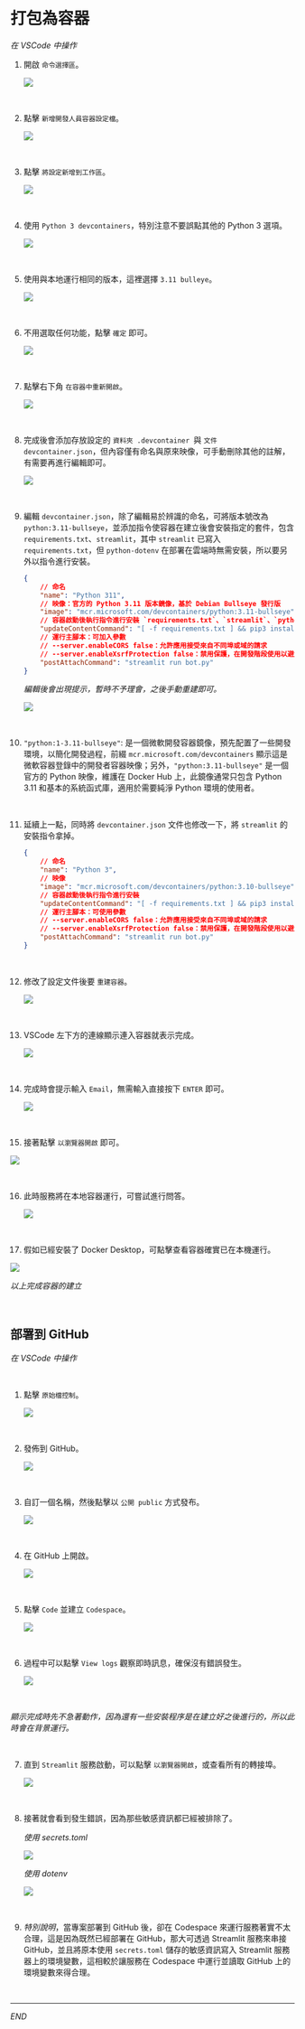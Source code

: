 # 打包為容器

_在 VSCode 中操作_

1. 開啟 `命令選擇區`。

   ![](images/img_48.png)

<br>

2. 點擊 `新增開發人員容器設定檔`。

   ![](images/img_07.png)

<br>

3. 點擊 `將設定新增到工作區`。

   ![](images/img_08.png)

<br>

4. 使用 `Python 3 devcontainers`，特別注意不要誤點其他的 Python 3 選項。

   ![](images/img_09.png)

<br>

5. 使用與本地運行相同的版本，這裡選擇 `3.11 bulleye`。

   ![](images/img_10.png)

<br>

6. 不用選取任何功能，點擊 `確定` 即可。

   ![](images/img_11.png)

<br>

7. 點擊右下角 `在容器中重新開啟`。

   ![](images/img_12.png)

<br>

8. 完成後會添加存放設定的 `資料夾 .devcontainer `與 `文件 devcontainer.json`，但內容僅有命名與原來映像，可手動刪除其他的註解，有需要再進行編輯即可。

   ![](images/img_13.png)

<br>

9. 編輯 `devcontainer.json`，除了編輯易於辨識的命名，可將版本號改為 `python:3.11-bullseye`，並添加指令使容器在建立後會安裝指定的套件，包含 `requirements.txt`、`streamlit`，其中 `streamlit` 已寫入 `requirements.txt`，但 `python-dotenv` 在部署在雲端時無需安裝，所以要另外以指令進行安裝。

   ```json
   {
       // 命名
       "name": "Python 311",
       // 映像：官方的 Python 3.11 版本鏡像，基於 Debian Bullseye 發行版
       "image": "mcr.microsoft.com/devcontainers/python:3.11-bullseye",
       // 容器啟動後執行指令進行安裝 `requirements.txt`、`streamlit`、`python-dotenv`
       "updateContentCommand": "[ -f requirements.txt ] && pip3 install --user -r requirements.txt; echo '✅ Packages installed and Requirements met'",
       // 運行主腳本：可加入參數
       // --server.enableCORS false：允許應用接受來自不同埠或域的請求
       // --server.enableXsrfProtection false：禁用保護，在開發階段使用以避免遇到與 CSRF 保護相關的問題
       "postAttachCommand": "streamlit run bot.py"
   }

   ```

   _編輯後會出現提示，暫時不予理會，之後手動重建即可。_

   ![](images/img_107.png)

<br>

10. `"python:1-3.11-bullseye"`: 是一個微軟開發容器鏡像，預先配置了一些開發環境，以簡化開發過程，前綴 `mcr.microsoft.com/devcontainers` 顯示這是微軟容器登錄中的開發者容器映像；另外，`"python:3.11-bullseye"` 是一個官方的 Python 映像，維護在 Docker Hub 上，此鏡像通常只包含 Python 3.11 和基本的系統函式庫，適用於需要純淨 Python 環境的使用者。

<br>

11. 延續上一點，同時將 `devcontainer.json` 文件也修改一下，將 `streamlit` 的安裝指令拿掉。

    ```json
    {
        // 命名
        "name": "Python 3",
        // 映像
        "image": "mcr.microsoft.com/devcontainers/python:3.10-bullseye",
        // 容器啟動後執行指令進行安裝
        "updateContentCommand": "[ -f requirements.txt ] && pip3 install --user -r requirements.txt; pip3 install --user python-dotenv; echo '✅ Packages installed and Requirements met'",
        // 運行主腳本：可使用參數
        // --server.enableCORS false：允許應用接受來自不同埠或域的請求
        // --server.enableXsrfProtection false：禁用保護，在開發階段使用以避免遇到與 CSRF 保護相關的問題
        "postAttachCommand": "streamlit run bot.py"
    }

    ```

<br>

12. 修改了設定文件後要 `重建容器`。

    ![](images/img_49.png)

<br>

13. VSCode 左下方的連線顯示連入容器就表示完成。

    ![](images/img_14.png)

<br>

14. 完成時會提示輸入 `Email`，無需輸入直接按下 `ENTER` 即可。

    ![](images/img_50.png)

<br>

15. 接著點擊 `以瀏覽器開啟` 即可。

   ![](images/img_108.png)

<br>

16. 此時服務將在本地容器運行，可嘗試進行問答。

    ![](images/img_51.png)

<br>

17. 假如已經安裝了 Docker Desktop，可點擊查看容器確實已在本機運行。

   ![](images/img_109.png)

_以上完成容器的建立_

<br>

## 部署到 GitHub

_在 VSCode 中操作_

<br>

1. 點擊 `原始檔控制`。

   ![](images/img_15.png)

<br>

2. 發佈到 GitHub。

   ![](images/img_16.png)

<br>

3. 自訂一個名稱，然後點擊以 `公開 public` 方式發布。

   ![](images/img_17.png)

<br>

4. 在 GitHub 上開啟。

   ![](images/img_18.png)

<br>

5. 點擊 `Code` 並建立 `Codespace`。

   ![](images/img_19.png)

<br>

6. 過程中可以點擊 `View logs` 觀察即時訊息，確保沒有錯誤發生。

   ![](images/img_20.png)

<br>

_顯示完成時先不急著動作，因為還有一些安裝程序是在建立好之後進行的，所以此時會在背景運行。_

<br>

7. 直到 `Streamlit` 服務啟動，可以點擊 `以瀏覽器開啟`，或查看所有的轉接埠。

   ![](images/img_21.png)

<br>

8. 接著就會看到發生錯誤，因為那些敏感資訊都已經被排除了。

   _使用 secrets.toml_

   ![](images/img_110.png)

   _使用 dotenv_

   ![](images/img_22.png)

<br>

9. _特別說明_，當專案部署到 GitHub 後，卻在 Codespace 來運行服務著實不太合理，這是因為既然已經部署在 GitHub，那大可透過 Streamlit 服務來串接 GitHub，並且將原本使用 `secrets.toml` 儲存的敏感資訊寫入 Streamlit 服務器上的環境變數，這相較於讓服務在 Codespace 中運行並讀取 GitHub 上的環境變數來得合理。

<br>

___

_END_